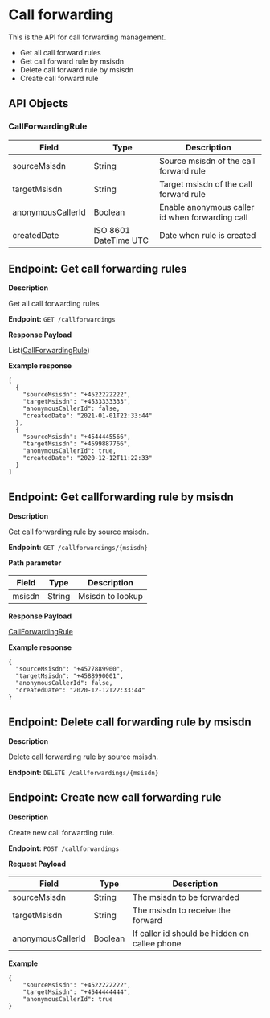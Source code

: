 # Call forwarding
This is the API for call forwarding management.

* Get all call forward rules
* Get call forward rule by msisdn
* Delete call forward rule by msisdn
* Create call forward rule

## API Objects

### CallForwardingRule
| Field             | Type                  | Description                                     |
|-------------------|-----------------------|-------------------------------------------------|
| sourceMsisdn      | String                | Source msisdn of the call forward rule          |
| targetMsisdn      | String                | Target msisdn of the call forward rule          |
| anonymousCallerId | Boolean               | Enable anonymous caller id when forwarding call |
| createdDate       | ISO 8601 DateTime UTC | Date when rule is created                       |

## Endpoint: Get call forwarding rules

**Description**

Get all call forwarding rules

**Endpoint:** `GET /callforwardings`

**Response Payload**

List([CallForwardingRule](../call-forward/#callforwardingrule))

**Example response**

```
[
  {
    "sourceMsisdn": "+4522222222",
    "targetMsisdn": "+4533333333",
    "anonymousCallerId": false,
    "createdDate": "2021-01-01T22:33:44"
  },
  {
    "sourceMsisdn": "+4544445566",
    "targetMsisdn": "+4599887766",
    "anonymousCallerId": true,
    "createdDate": "2020-12-12T11:22:33"
  }
]
```

## Endpoint: Get callforwarding rule by msisdn

**Description**

Get call forwarding rule by source msisdn.

**Endpoint:** `GET /callforwardings/{msisdn}`

**Path parameter**

| Field  | Type   | Description      |
|--------|--------|------------------|
| msisdn | String | Msisdn to lookup |

**Response Payload**

[CallForwardingRule](../call-forward/#callforwardingrule)

**Example response**

```
{
  "sourceMsisdn": "+4577889900",
  "targetMsisdn": "+4588990001",
  "anonymousCallerId": false,
  "createdDate": "2020-12-12T22:33:44"
}
```

## Endpoint: Delete call forwarding rule by msisdn

**Description**

Delete call forwarding rule by source msisdn.

**Endpoint:** `DELETE /callforwardings/{msisdn}`

## Endpoint: Create new call forwarding rule

**Description**

Create new call forwarding rule.

**Endpoint:** `POST /callforwardings`

**Request Payload**

| Field             | Type    | Description                                   |
|-------------------|---------|-----------------------------------------------|
| sourceMsisdn      | String  | The msisdn to be forwarded                    |
| targetMsisdn      | String  | The msisdn to receive the forward             |
| anonymousCallerId | Boolean | If caller id should be hidden on callee phone |

**Example**

```
{
    "sourceMsisdn": "+4522222222",
    "targetMsisdn": "+4544444444",
    "anonymousCallerId": true
}
```
